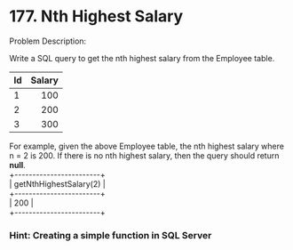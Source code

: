 # 177. Nth Highest Salary

Problem Description:

Write a SQL query to get the nth highest salary from the Employee table.

Id | Salary
-|-:
| 1|100|
| 2|200|
| 3|300|

For example, given the above Employee table, the nth highest salary where n = 2 is 200. If there is no nth highest salary, then the query should return __null__.
<br>+------------------------+
<br>| getNthHighestSalary(2) |
<br>+------------------------+
<br>| 200                   |
<br>+------------------------+


### Hint: Creating a simple function in SQL Server

